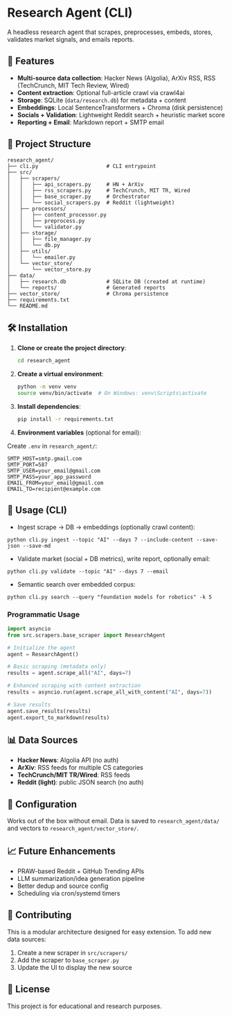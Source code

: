 # Research Agent (CLI)

A headless research agent that scrapes, preprocesses, embeds, stores, validates market signals, and emails reports.

## 🚀 Features

- **Multi-source data collection**: Hacker News (Algolia), ArXiv RSS, RSS (TechCrunch, MIT Tech Review, Wired)
- **Content extraction**: Optional full-article crawl via crawl4ai
- **Storage**: SQLite (`data/research.db`) for metadata + content
- **Embeddings**: Local SentenceTransformers + Chroma (disk persistence)
- **Socials + Validation**: Lightweight Reddit search + heuristic market score
- **Reporting + Email**: Markdown report + SMTP email

## 📁 Project Structure

```
research_agent/
├── cli.py                      # CLI entrypoint
├── src/
│   ├── scrapers/
│   │   ├── api_scrapers.py     # HN + ArXiv
│   │   ├── rss_scrapers.py     # TechCrunch, MIT TR, Wired
│   │   ├── base_scraper.py     # Orchestrator
│   │   └── social_scrapers.py  # Reddit (lightweight)
│   ├── processors/
│   │   ├── content_processor.py
│   │   ├── preprocess.py
│   │   └── validator.py
│   ├── storage/
│   │   ├── file_manager.py
│   │   └── db.py
│   ├── utils/
│   │   └── emailer.py
│   └── vector_store/
│       └── vector_store.py
├── data/
│   ├── research.db             # SQLite DB (created at runtime)
│   └── reports/                # Generated reports
├── vector_store/               # Chroma persistence
├── requirements.txt
└── README.md
```

## 🛠️ Installation

1. **Clone or create the project directory**:
   ```bash
   cd research_agent
   ```

2. **Create a virtual environment**:
   ```bash
   python -m venv venv
   source venv/bin/activate  # On Windows: venv\Scripts\activate
   ```

3. **Install dependencies**:
   ```bash
   pip install -r requirements.txt
   ```

4. **Environment variables** (optional for email):

Create `.env` in `research_agent/`:

```
SMTP_HOST=smtp.gmail.com
SMTP_PORT=587
SMTP_USER=your_email@gmail.com
SMTP_PASS=your_app_password
EMAIL_FROM=your_email@gmail.com
EMAIL_TO=recipient@example.com
```

## 🚀 Usage (CLI)

- Ingest scrape -> DB -> embeddings (optionally crawl content):

```
python cli.py ingest --topic "AI" --days 7 --include-content --save-json --save-md
```

- Validate market (social + DB metrics), write report, optionally email:

```
python cli.py validate --topic "AI" --days 7 --email
```

- Semantic search over embedded corpus:

```
python cli.py search --query "foundation models for robotics" -k 5
```

### Programmatic Usage

```python
import asyncio
from src.scrapers.base_scraper import ResearchAgent

# Initialize the agent
agent = ResearchAgent()

# Basic scraping (metadata only)
results = agent.scrape_all("AI", days=7)

# Enhanced scraping with content extraction
results = asyncio.run(agent.scrape_all_with_content("AI", days=7))

# Save results
agent.save_results(results)
agent.export_to_markdown(results)
```

## 📊 Data Sources

- **Hacker News**: Algolia API (no auth)
- **ArXiv**: RSS feeds for multiple CS categories
- **TechCrunch/MIT TR/Wired**: RSS feeds
- **Reddit (light)**: public JSON search (no auth)

## 🔧 Configuration

Works out of the box without email. Data is saved to `research_agent/data/` and vectors to `research_agent/vector_store/`.

## 📈 Future Enhancements

- PRAW-based Reddit + GitHub Trending APIs
- LLM summarization/idea generation pipeline
- Better dedup and source config
- Scheduling via cron/systemd timers

## 🤝 Contributing

This is a modular architecture designed for easy extension. To add new data sources:

1. Create a new scraper in `src/scrapers/`
2. Add the scraper to `base_scraper.py`
3. Update the UI to display the new source

## 📄 License

This project is for educational and research purposes.